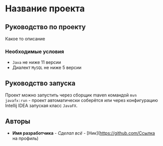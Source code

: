 # Название проекта

## Руководство по проекту

Какое то описание

### Необходимые условия

- `Java` не ниже 11 версии
- Диалект `MySQL` не ниже 5 версии

## Руководство запуска

Проект можно запустить через сборщик maven командой `mvn javafx:run` - проект автоматически соберётся или через конфигурацию Intellij IDEA запуская класс `JavaFX`.


## Авторы

* **Имя разработчика** - *Сделал всё* - [Ник](https://github.com/Ссылка на профиль)